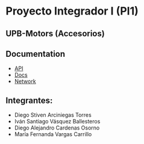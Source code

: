 # Proyecto Integrador I (PI1)


## UPB-Motors (Accesorios)


## Documentation

- [API](https://github.com/Diego-Arciniegas/Proyecto-Integrador-I-PI1-/tree/master/api)
- [Docs]()
- [Network](https://github.com/Diego-Arciniegas/Proyecto-Integrador-I-PI1-/blob/master/Network.md)

## Integrantes:

- Diego Stiven Arciniegas Torres
- Iván Santiago Vásquez Ballesteros
- Diego Alejandro Cardenas Osorno
- María Fernanda Vargas Carrillo
